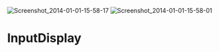 ![Screenshot_2014-01-01-15-58-17](https://user-images.githubusercontent.com/72774774/130215812-1f56391e-ed6e-4a2f-8091-ed7d44b7858a.png)
![Screenshot_2014-01-01-15-58-01](https://user-images.githubusercontent.com/72774774/130215848-a8b35c20-28b9-4c01-b4b2-9d3aa655b0c3.png)
# InputDisplay
